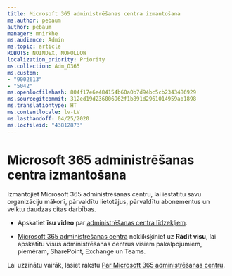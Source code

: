 ```yaml
---
title: Microsoft 365 administrēšanas centra izmantošana
ms.author: pebaum
author: pebaum
manager: mnirkhe
ms.audience: Admin
ms.topic: article
ROBOTS: NOINDEX, NOFOLLOW
localization_priority: Priority
ms.collection: Adm_O365
ms.custom:
- "9002613"
- "5042"
ms.openlocfilehash: 804f17e6e484154b60a0b7d94bc5cb2343486929
ms.sourcegitcommit: 312ed19d236006962f1b891d2961014959ab1898
ms.translationtype: HT
ms.contentlocale: lv-LV
ms.lasthandoff: 04/25/2020
ms.locfileid: "43812873"
---
```

# <a name="using-the-microsoft-365-admin-center"></a>Microsoft 365 administrēšanas centra izmantošana

Izmantojiet Microsoft 365 administrēšanas centru, lai iestatītu savu organizāciju mākonī, pārvaldītu lietotājus, pārvaldītu abonementus un veiktu daudzas citas darbības.

- Apskatiet **īsu video** par [administrēšanas centra līdzekļiem](https://www.microsoft.com/videoplayer/embed/RWfvDL).

- [Microsoft 365 administrēšanas centrā](https://admin.microsoft.com/AdminPortal/Home#/homepage) noklikšķiniet uz **Rādīt visu**, lai apskatītu visus administrēšanas centrus visiem pakalpojumiem, piemēram, SharePoint, Exchange un Teams.

Lai uzzinātu vairāk, lasiet rakstu [Par Microsoft 365 administrēšanas centru](https://docs.microsoft.com/microsoft-365/admin/admin-overview/about-the-admin-center).
